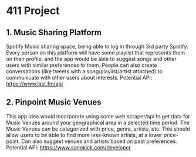 411 Project
==========

## 1. Music Sharing Platform

Spotify Music sharing space, being able to log in through 3rd party Spotify. Every person on this platform will have some playlist that represents them on their profile, and the app would be able to suggest songs and other users with similar preferences to them. People can also create conversations (like tweets with a song/playlist/artist attached) to communicate with other users about interests. Potential API: https://www.last.fm/api

## 2. Pinpoint Music Venues

This app idea would incorporate using some web scraper/api to get data for Music Venues around your geographical area in a selected time period. The Music Venues can be categorized with price, genre, artists, etc. This should allow users to be able to find more less-known artists, at a lower price-point. Can also suggest venues and artists based on past preferences. Potential API: https://www.songkick.com/developer

